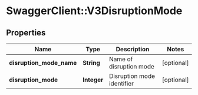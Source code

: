 # SwaggerClient::V3DisruptionMode

## Properties
Name | Type | Description | Notes
------------ | ------------- | ------------- | -------------
**disruption_mode_name** | **String** | Name of disruption mode | [optional] 
**disruption_mode** | **Integer** | Disruption mode identifier | [optional] 

